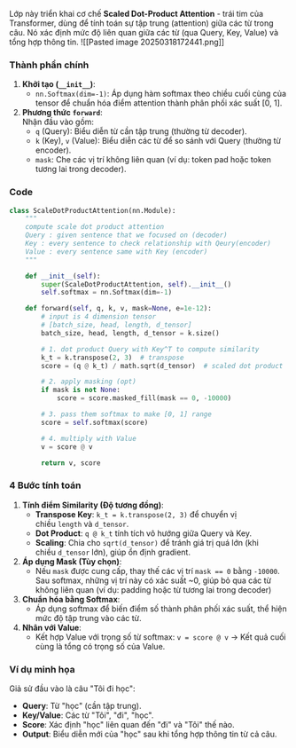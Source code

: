 Lớp này triển khai cơ chế **Scaled Dot-Product Attention** - trái tim của Transformer, dùng để tính toán sự tập trung (attention) giữa các từ trong câu. Nó xác định mức độ liên quan giữa các từ (qua Query, Key, Value) và tổng hợp thông tin.
![[Pasted image 20250318172441.png]]
### **Thành phần chính**

1. **Khởi tạo (`__init__`)**:
    - `nn.Softmax(dim=-1)`: Áp dụng hàm softmax theo chiều cuối cùng của tensor để chuẩn hóa điểm attention thành phân phối xác suất [0, 1].
2. **Phương thức `forward`**:  
    Nhận đầu vào gồm:
    - `q` (Query): Biểu diễn từ cần tập trung (thường từ decoder).
    - `k` (Key), `v` (Value): Biểu diễn các từ để so sánh với Query (thường từ encoder).
    - `mask`: Che các vị trí không liên quan (ví dụ: token pad hoặc token tương lai trong decoder).
### **Code**

```python
class ScaleDotProductAttention(nn.Module):
    """
    compute scale dot product attention
    Query : given sentence that we focused on (decoder)
    Key : every sentence to check relationship with Qeury(encoder)
    Value : every sentence same with Key (encoder)
    """

    def __init__(self):
        super(ScaleDotProductAttention, self).__init__()
        self.softmax = nn.Softmax(dim=-1)

    def forward(self, q, k, v, mask=None, e=1e-12):
        # input is 4 dimension tensor
        # [batch_size, head, length, d_tensor]
        batch_size, head, length, d_tensor = k.size()

        # 1. dot product Query with Key^T to compute similarity
        k_t = k.transpose(2, 3)  # transpose
        score = (q @ k_t) / math.sqrt(d_tensor)  # scaled dot product

        # 2. apply masking (opt)
        if mask is not None:
            score = score.masked_fill(mask == 0, -10000)

        # 3. pass them softmax to make [0, 1] range
        score = self.softmax(score)

        # 4. multiply with Value
        v = score @ v

        return v, score
```

### **4 Bước tính toán**

1. **Tính điểm Similarity (Độ tương đồng)**:
    - **Transpose Key**: `k_t = k.transpose(2, 3)` để chuyển vị chiều `length` và `d_tensor`.
    - **Dot Product**: `q @ k_t` tính tích vô hướng giữa Query và Key.
    - **Scaling**: Chia cho `sqrt(d_tensor)` để tránh giá trị quá lớn (khi chiều `d_tensor` lớn), giúp ổn định gradient.
2. **Áp dụng Mask (Tùy chọn)**:
    - Nếu `mask` được cung cấp, thay thế các vị trí `mask == 0` bằng `-10000`. Sau softmax, những vị trí này có xác suất ~0, giúp bỏ qua các từ không liên quan (ví dụ: padding hoặc từ tương lai trong decoder)
3. **Chuẩn hóa bằng Softmax**:
    - Áp dụng softmax để biến điểm số thành phân phối xác suất, thể hiện mức độ tập trung vào các từ.
4. **Nhân với Value**:
    - Kết hợp Value với trọng số từ softmax: `v = score @ v` → Kết quả cuối cùng là tổng có trọng số của Value.
### **Ví dụ minh họa**

Giả sử đầu vào là câu "Tôi đi học":
- **Query**: Từ "học" (cần tập trung).
- **Key/Value**: Các từ "Tôi", "đi", "học".
- **Score**: Xác định "học" liên quan đến "đi" và "Tôi" thế nào.
- **Output**: Biểu diễn mới của "học" sau khi tổng hợp thông tin từ cả câu.